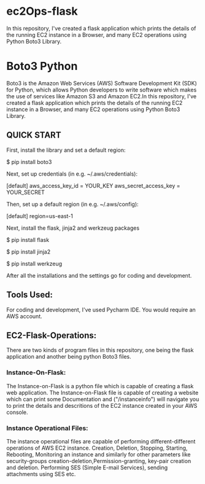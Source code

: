 # ec2Ops-flask
In this repository, I've created a flask application which prints the details of the running EC2 instance in a Browser, and many EC2 operations using Python Boto3 Library.
# Boto3 Python
Boto3 is the Amazon Web Services (AWS) Software Development Kit (SDK) for Python, which allows Python developers to write software which makes the use of services like Amazon S3 and Amazon EC2.In this repository, I've created a flask application which prints the details of the running EC2 instance in a Browser, and many EC2 operations using Python Boto3 Library.
 
 ## QUICK START
 First, install the library and set a default region:

  $ pip install boto3

  Next, set up credentials (in e.g. ~/.aws/credentials):

 [default]
 aws_access_key_id = YOUR_KEY
 aws_secret_access_key = YOUR_SECRET
                                                                                                                                      
 Then, set up a default region (in e.g. ~/.aws/config):

[default]
region=us-east-1

Next, install the flask, jinja2 and werkzeug packages

$ pip install flask

$ pip install jinja2

$ pip install werkzeug

After all the installations and the settings go for coding and development.

## Tools Used:
For coding and development, I've used Pycharm IDE.
You would require an AWS account.

## EC2-Flask-Operations:
There are two kinds of program files in this repository, one being the flask application and another being python Boto3 files.

### Instance-On-Flask:
The Instance-on-Flask is a python file which is capable of creating a flask web application.
The Instance-on-Flask file is capable of creating a website which can print some Documentation and ("/instanceinfo") will navigate you to print the details and descritions of the EC2 instance created in your AWS console.

### Instance Operational Files:
The instance operational files are capable of performing different-different operations of AWS EC2 instance. Creation, Deletion, Stopping, Starting, Rebooting, Monitoring an instance and similarly for other parameters like security-groups creation-deletion,Permission-granting, key-pair creation and deletion. Performing SES (Simple E-mail Services), sending attachments using SES etc.

